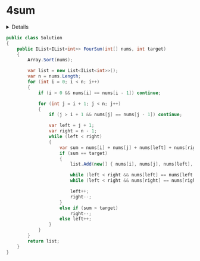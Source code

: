 # 4sum

<details>

给定一个包含 n 个整数的数组 nums 和一个目标值 target，判断 nums 中是否存在四个元素 a，b，c 和 d ，使得 a + b + c + d 的值与 target 相等？找出所有满足条件且不重复的四元组。

注意：

答案中不可以包含重复的四元组。

示例：

给定数组 nums = [1, 0, -1, 0, -2, 2]，和 target = 0。

满足要求的四元组集合为：
[
  [-1,  0, 0, 1],
  [-2, -1, 1, 2],
  [-2,  0, 0, 2]
]

来源：力扣（LeetCode）
链接：https://leetcode-cn.com/problems/4sum
著作权归领扣网络所有。商业转载请联系官方授权，非商业转载请注明出处。

</details>

```C#
public class Solution
{
    public IList<IList<int>> FourSum(int[] nums, int target)
    {
        Array.Sort(nums);

        var list = new List<IList<int>>();
        var n = nums.Length;
        for (int i = 0; i < n; i++)
        {
            if (i > 0 && nums[i] == nums[i - 1]) continue;

            for (int j = i + 1; j < n; j++)
            {
                if (j > i + 1 && nums[j] == nums[j - 1]) continue;

                var left = j + 1;
                var right = n - 1;
                while (left < right)
                {
                    var sum = nums[i] + nums[j] + nums[left] + nums[right];
                    if (sum == target)
                    {
                        list.Add(new[] { nums[i], nums[j], nums[left], nums[right] });

                        while (left < right && nums[left] == nums[left + 1]) left++;
                        while (left < right && nums[right] == nums[right - 1]) right--;

                        left++;
                        right--;
                    }
                    else if (sum > target)
                        right--;
                    else left++;
                }
            }
        }
        return list;
    }
}
```